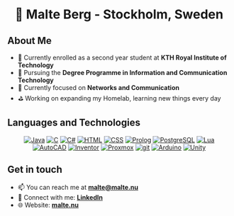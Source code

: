<div align=center>
  
# 👤 Malte Berg - Stockholm, Sweden

</div>

## About Me
- 🎒 Currently enrolled as a second year student at **KTH Royal Institute of Technology**
- 🔭 Pursuing the **Degree Programme in Information and Communication Technology**
- 🔬 Currently focused on **Networks and Communication**
- ⛳️ Working on expanding my Homelab, learning new things every day

## Languages and Technologies
<div align=center>
  
[![Java](https://img.shields.io/badge/Java-f89820?style=for-the-badge&logo=openjdk)](https://java.com/)
[![C](https://img.shields.io/badge/C-3672ac?style=for-the-badge&logo=c&logoColor=white)]()
[![C#](https://tinyurl.com/csharpshieldslogo)](https://dotnet.microsoft.com/en-us/languages/csharp/)
[![HTML](https://img.shields.io/badge/HTML-E34F26?style=for-the-badge&logo=html5&logoColor=white)]()
[![CSS](https://img.shields.io/badge/CSS-1572B6?style=for-the-badge&logo=css3&logoColor=white)]()
[![Prolog](https://tinyurl.com/prologlogo)](https://swi-prolog.org/)
[![PostgreSQL](https://img.shields.io/badge/PostgreSQL-759dc6?style=for-the-badge&logo=PostgreSQL&logoColor=white)](https://postgresql.org/)
[![Lua](https://img.shields.io/badge/Lua-2C2D72?style=for-the-badge&logo=lua&logoColor=white)](https://lua.org/)
[![AutoCAD](https://img.shields.io/badge/AutoCAD-E51050?style=for-the-badge&logo=autocad&logoColor=white)](https://autodesk.com/products/autodesk/)
[![Inventor](https://img.shields.io/badge/Inventor-d4b13c?style=for-the-badge&logo=autodesk&logoColor=white)](https://autodesk.com/products/inventor/)
[![Proxmox](https://img.shields.io/badge/ProxMox-E57000?style=for-the-badge&logo=proxmox&logoColor=white)](https://proxmox.com/)
[![git](https://img.shields.io/badge/git-F05032?style=for-the-badge&logo=git&logoColor=white)](https://git-scm.com/)
[![Arduino](https://img.shields.io/badge/Arduino-00878F?style=for-the-badge&logo=arduino&logoColor=white)](https://arduino.cc/)
[![Unity](https://img.shields.io/badge/unity-ffffff?style=for-the-badge&logo=unity&logoColor=black)](https://unity.com/)

</div>

## Get in touch
- 📫 You can reach me at **<a href=mailto:malte@malte.nu>malte@malte.nu</a>**
- 🤝 Connect with me: **<a href="https://linkedin.com/in/malte-e-berg">LinkedIn</a>**
- 🌐 Website: **<a href="https://malte.nu">malte.nu</a>**
